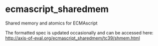 # ecmascript_sharedmem
Shared memory and atomics for ECMAscript

The formatted spec is updated occasionally and can be accessed here:
http://axis-of-eval.org/ecmascript_sharedmem/tc39/shmem.html